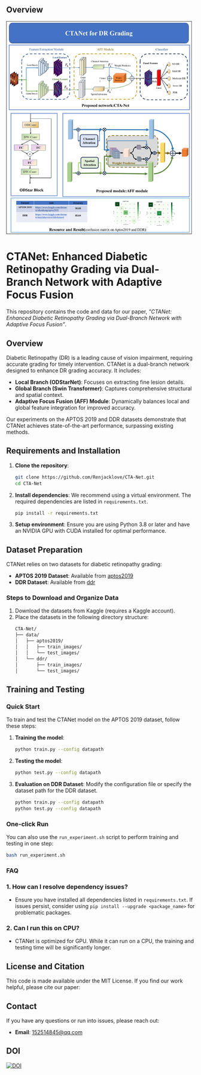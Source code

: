 ## Overview
![Model Architecture](PNG/model.png)

# CTANet: Enhanced Diabetic Retinopathy Grading via Dual-Branch Network with Adaptive Focus Fusion

This repository contains the code and data for our paper, *"CTANet: Enhanced Diabetic Retinopathy Grading via Dual-Branch Network with Adaptive Focus Fusion"*.

## Overview

Diabetic Retinopathy (DR) is a leading cause of vision impairment, requiring accurate grading for timely intervention. CTANet is a dual-branch network designed to enhance DR grading accuracy. It includes:
- **Local Branch (ODStarNet)**: Focuses on extracting fine lesion details.
- **Global Branch (Swin Transformer)**: Captures comprehensive structural and spatial context.
- **Adaptive Focus Fusion (AFF) Module**: Dynamically balances local and global feature integration for improved accuracy.

Our experiments on the APTOS 2019 and DDR datasets demonstrate that CTANet achieves state-of-the-art performance, surpassing existing methods.

## Requirements and Installation

1. **Clone the repository**:
    ```bash
    git clone https://github.com/Renjacklove/CTA-Net.git
    cd CTA-Net
    ```

2. **Install dependencies**:
    We recommend using a virtual environment. The required dependencies are listed in `requirements.txt`.
    ```bash
    pip install -r requirements.txt
    ```

3. **Setup environment**:
    Ensure you are using Python 3.8 or later and have an NVIDIA GPU with CUDA installed for optimal performance.

## Dataset Preparation

CTANet relies on two datasets for diabetic retinopathy grading:
- **APTOS 2019 Dataset**: Available from [aptos2019](https://www.kaggle.com/datasets/mariaherrerot/aptos2019)
- **DDR Dataset**: Available from [ddr](https://www.kaggle.com/datasets/mariaherrerot/ddrdataset)

### Steps to Download and Organize Data
1. Download the datasets from Kaggle (requires a Kaggle account).
2. Place the datasets in the following directory structure:
    ```
    CTA-Net/
    ├── data/
    │   ├── aptos2019/
    │   │   ├── train_images/
    │   │   └── test_images/
    │   └── ddr/
    │       ├── train_images/
    │       └── test_images/
    ```


## Training and Testing

### Quick Start
To train and test the CTANet model on the APTOS 2019 dataset, follow these steps:

1. **Training the model**:
    ```bash
    python train.py --config datapath
    ```

2. **Testing the model**:
    ```bash
    python test.py --config datapath
    ```

3. **Evaluation on DDR Dataset**:
    Modify the configuration file or specify the dataset path for the DDR dataset.
    ```bash
    python train.py --config datapath
    python test.py --config datapath
    ```

### One-click Run
You can also use the `run_experiment.sh` script to perform training and testing in one step:
```bash
bash run_experiment.sh
```


### FAQ

### 1. How can I resolve dependency issues?
   - Ensure you have installed all dependencies listed in `requirements.txt`. If issues persist, consider using `pip install --upgrade <package_name>` for problematic packages.

### 2. Can I run this on CPU?
   - CTANet is optimized for GPU. While it can run on a CPU, the training and testing time will be significantly longer.



## License and Citation

This code is made available under the MIT License. If you find our work helpful, please cite our paper:



## Contact

If you have any questions or run into issues, please reach out:
- **Email**: 152514845@qq.com


## DOI

[![DOI](https://zenodo.org/badge/DOI/10.5281/zenodo.14046093.svg)](https://doi.org/10.5281/zenodo.14046093)
